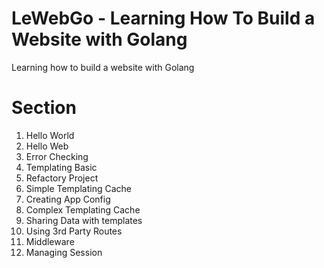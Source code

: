# LeWebGo - Learning How To Build a Website with Golang

Learning how to build a website with Golang 

# Section 

1. Hello World
2. Hello Web
3. Error Checking
3. Templating Basic
4. Refactory Project
5. Simple Templating Cache
6. Creating App Config
7. Complex Templating Cache
8. Sharing Data with templates
9. Using 3rd Party Routes
10. Middleware
11. Managing Session